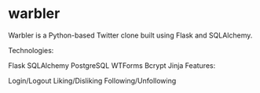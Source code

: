 # warbler

Warbler is a Python-based Twitter clone built using Flask and SQLAlchemy.

Technologies:

Flask
SQLAlchemy
PostgreSQL
WTForms
Bcrypt
Jinja
Features:

Login/Logout
Liking/Disliking
Following/Unfollowing
